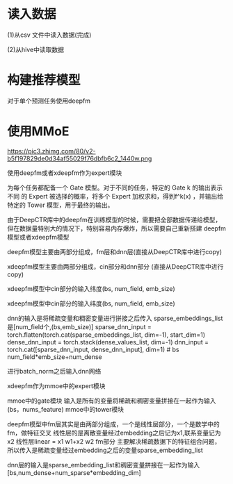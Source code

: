 # 读入数据
(1)从csv 文件中读入数据(完成)  

(2)从hive中读取数据  
# 构建推荐模型

对于单个预测任务使用deepfm

# 使用MMoE
https://pic3.zhimg.com/80/v2-b5f197829de0d34af55029f76dbfb6c2_1440w.png

使用deepfm或者xdeepfm作为expert模块

为每个任务都配备一个 Gate 模型。对于不同的任务，特定的 Gate k 的输出表示不同
的 Expert 被选择的概率，将多个 Expert 加权求和，得到f^k(x) ，并输出给特定的
 Tower 模型，用于最终的输出。
 
由于DeepCTR库中的deepfm在训练模型的时候，需要把全部数据传递给模型，
但在数据量特别大的情况下，特别容易内存爆炸，所以需要自己重新搭建
deepfm模型或者xdeepfm模型

deepfm模型主要由两部分组成，fm层和dnn层(直接从DeepCTR库中进行copy)


xdeepfm模型主要由两部分组成，cin部分和dnn部分 (直接从DeepCTR库中进行copy)       
  
xdeepfm模型中cin部分的输入纬度(bs, num_field, emb_size)






xdeepfm模型中cin部分的输入纬度(bs, num_field, emb_size)

dnn的输入是将稀疏变量和稠密变量进行拼接之后传入
sparse_embeddings_list是[num_field个,(bs,emb_size)]
sparse_dnn_input = torch.flatten(torch.cat(sparse_embeddings_list, dim=-1), start_dim=1)
dense_dnn_input = torch.stack(dense_values_list, dim=-1)
dnn_input = torch.cat([sparse_dnn_input, dense_dnn_input], dim=1) # bs num_field*emb_size+num_dense

进行batch_norm之后输入dnn网络



xdeepfm作为mmoe中的expert模块

mmoe中的gate模块 输入是所有的变量将稀疏和稠密变量拼接在一起作为输入(bs，nums_feature)
mmoe中的tower模块



deepfm模型中fm层其实是由两部分组成，一个是线性层部分，一个是数学中的fm，做特征交叉
线性层的是离散变量经过embedding之后记为x1,联系变量记为x2
线性层linear = x1 w1+x2 w2
fm部分 主要解决稀疏数据下的特征组合问题，所以传入是稀疏变量经过embedding之后的变量sparse_embedding_list

dnn层的输入是sparse_embedding_list和稠密变量拼接在一起作为输入[bs,num_dense+num_sparse*embedding_dim]





